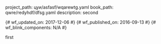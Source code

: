 project_path: цуи/asfasf/wqarewtg.yaml
book_path: qwre/redyhdf/dfsg.yaml
description: second

{# wf_updated_on: 2017-12-06 #}
{# wf_published_on: 2016-09-13 #}
{# wf_blink_components: N/A #}

first
